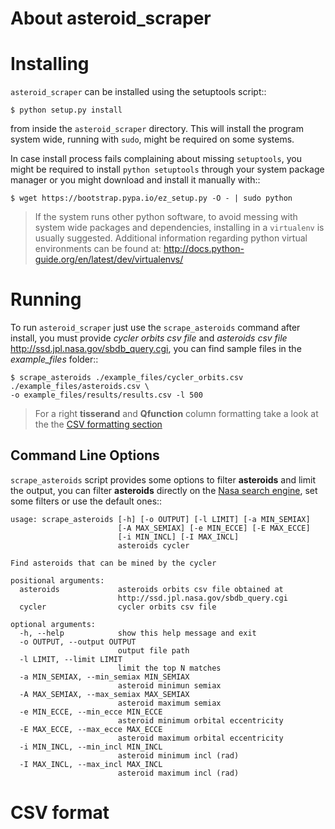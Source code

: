 About asteroid_scraper
======================

Installing
==========

``asteroid_scraper`` can be installed using the setuptools script::

    $ python setup.py install

from inside the ``asteroid_scraper`` directory.
This will install the program system wide, running with ``sudo``,
might be required on some systems.

In case install process fails complaining about missing ``setuptools``,
you might be required to install ``python setuptools`` through your system
package manager or you might download and install it manually with::

    $ wget https://bootstrap.pypa.io/ez_setup.py -O - | sudo python

> If the system runs other python software, to avoid messing with system
wide packages and dependencies, installing in a ``virtualenv`` is usually
suggested. Additional information regarding python virtual environments
can be found at: <http://docs.python-guide.org/en/latest/dev/virtualenvs/>

Running
=======

To run ``asteroid_scraper`` just use the ``scrape_asteroids`` command after install, you must
provide *cycler orbits csv file* and *asteroids csv file* <http://ssd.jpl.nasa.gov/sbdb_query.cgi>,
you can find sample files in the *example_files* folder::

    $ scrape_asteroids ./example_files/cycler_orbits.csv ./example_files/asteroids.csv \
    -o example_files/results/results.csv -l 500

> For a right **tisserand** and **Qfunction** column formatting take a look at the the [CSV formatting 
> section](https://github.com//spacecoalmen/asteroid_scraper/blob/master/README.md#csv-format)

Command Line Options
--------------------
``scrape_asteroids`` script provides some options to filter **asteroids** and limit the output, you
can filter **asteroids** directly on the [Nasa search engine](http://ssd.jpl.nasa.gov/sbdb_query.cgi), 
set some filters or use the default ones::

    usage: scrape_asteroids [-h] [-o OUTPUT] [-l LIMIT] [-a MIN_SEMIAX]
                            [-A MAX_SEMIAX] [-e MIN_ECCE] [-E MAX_ECCE]
                            [-i MIN_INCL] [-I MAX_INCL]
                            asteroids cycler

    Find asteroids that can be mined by the cycler

    positional arguments:
      asteroids             asteroids orbits csv file obtained at
                            http://ssd.jpl.nasa.gov/sbdb_query.cgi
      cycler                cycler orbits csv file

    optional arguments:
      -h, --help            show this help message and exit
      -o OUTPUT, --output OUTPUT
                            output file path
      -l LIMIT, --limit LIMIT
                            limit the top N matches
      -a MIN_SEMIAX, --min_semiax MIN_SEMIAX
                            asteroid minimun semiax
      -A MAX_SEMIAX, --max_semiax MAX_SEMIAX
                            asteroid maximum semiax
      -e MIN_ECCE, --min_ecce MIN_ECCE
                            asteroid minimum orbital eccentricity
      -E MAX_ECCE, --max_ecce MAX_ECCE
                            asteroid maximum orbital eccentricity
      -i MIN_INCL, --min_incl MIN_INCL
                            asteroid minimum incl (rad)
      -I MAX_INCL, --max_incl MAX_INCL
                            asteroid maximum incl (rad)


CSV format
==========
